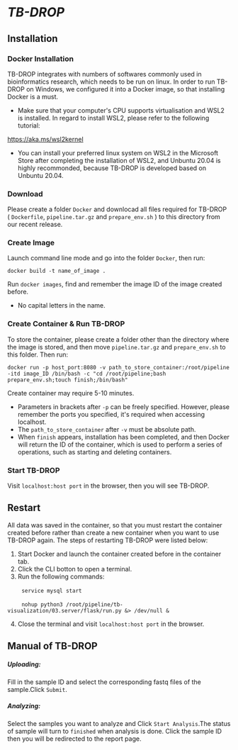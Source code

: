 # **_TB-DROP_**
## Installation
### Docker Installation
TB-DROP integrates with numbers of softwares commonly used in bioinformatics research, which needs to be run on linux. In order to run TB-DROP on Windows, we configured it into a Docker image, so that installing Docker is a must.  
- Make sure that your computer's CPU supports virtualisation and WSL2 is installed. In regard to install WSL2, please refer to the following tutorial:  
  
<https://aka.ms/wsl2kernel>  
  
- You can install your preferred linux system on WSL2 in the Microsoft Store after completing the installation of WSL2, and Unbuntu 20.04 is highly recommonded, because TB-DROP is developed based on Unbuntu 20.04.  
### Download  
Please create a folder `Docker` and downlocad all files required for TB-DROP ( `Dockerfile`, `pipeline.tar.gz` and `prepare_env.sh` ) to this directory from our recent release.
### Create Image
Launch command line mode and go into the folder `Docker`, then run: 
   
`docker build -t name_of_image .`    

Run `docker images`, find and remember the image ID of the image created before.  
- No capital letters in the name.
### Create Container & Run TB-DROP
To store the container, please create a folder other than the directory where the image is stored, and then move 
`pipeline.tar.gz` and `prepare_env.sh` to this folder. Then run:   
  
`docker run -p host_port:8080 -v path_to_store_container:/root/pipeline -itd image_ID /bin/bash -c "cd /root/pipeline;bash prepare_env.sh;touch finish;/bin/bash"`    

Create container may require 5-10 minutes.  
- Parameters in brackets after `-p` can be freely specified. However, please remember the ports you specified, it's required when accessing localhost.   
- The `path_to_store_container` after `-v` must be absolute path.   
- When `finish` appears, installation has been completed, and then Docker will return the ID of the container, which is used to perform a series of operations, such as starting and deleting containers.
### Start TB-DROP
Visit `localhost:host port` in the browser, then you will see TB-DROP.
## Restart 
All data was saved in the container, so that you must restart the container created before rather than create a new container when you want to use TB-DROP again. The steps of restarting TB-DROP were listed below:  
1. Start Docker and launch the container created before in the container tab.  
2. Click the CLI botton to open a terminal.  
3. Run the following commands:  
  
&emsp; &emsp;`service mysql start`  
  
&emsp; &emsp;`nohup python3 /root/pipeline/tb-visualization/03.server/flask/run.py &> /dev/null &`  
  
4. Close the terminal and visit `localhost:host port` in the browser.
## Manual of TB-DROP  
##### Uploading:  
Fill in the sample ID and select the corresponding fastq files of the sample.Click `Submit`.  
##### Analyzing:  
Select the samples you want to analyze and Click `Start Analysis`.The status of sample will turn to `finished` when analysis is done. Click the sample ID then you will be redirected to the report page.
